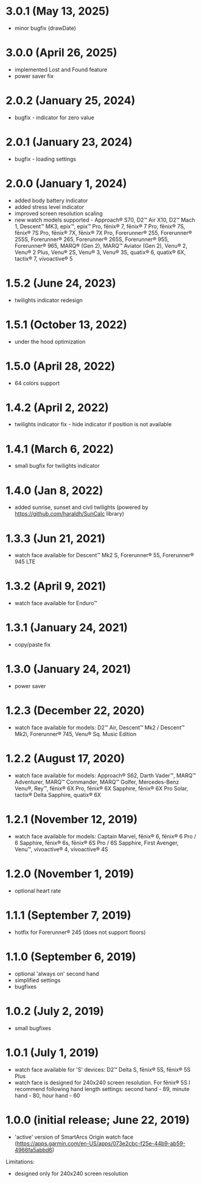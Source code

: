 # 3.0.1 (May 13, 2025)
* minor bugfix (drawDate)

# 3.0.0 (April 26, 2025)
* implemented Lost and Found feature
* power saver fix

# 2.0.2 (January 25, 2024)
* bugfix - indicator for zero value

# 2.0.1 (January 23, 2024)
* bugfix - loading settings

# 2.0.0 (January 1, 2024)
* added body battery indicator
* added stress level indicator
* improved screen resolution scaling
* new watch models supported - Approach® S70, D2™ Air X10, D2™ Mach 1, Descent™ MK3, epix™, epix™ Pro, fēnix® 7, fēnix® 7 Pro, fēnix® 7S, fēnix® 7S Pro, fēnix® 7X, fēnix® 7X Pro, Forerunner® 255, Forerunner® 255S, Forerunner® 265, Forerunner® 265S, Forerunner® 955, Forerunner® 965, MARQ® (Gen 2), MARQ™ Aviator (Gen 2), Venu® 2, Venu® 2 Plus, Venu® 2S, Venu® 3, Venu® 3S, quatix® 6, quatix® 6X, tactix® 7, vívoactive® 5

# 1.5.2 (June 24, 2023)
* twilights indicator redesign

# 1.5.1 (October 13, 2022)
* under the hood optimization

# 1.5.0 (April 28, 2022)
* 64 colors support

# 1.4.2 (April 2, 2022)
* twilights indicator fix - hide indicator if position is not available

# 1.4.1 (March 6, 2022)
* small bugfix for twilights indicator

# 1.4.0 (Jan 8, 2022)
* added sunrise, sunset and civil twilights (powered by https://github.com/haraldh/SunCalc library)

# 1.3.3 (Jun 21, 2021)
* watch face available for Descent™ Mk2 S, Forerunner® 55, Forerunner® 945 LTE

# 1.3.2 (April 9, 2021)
* watch face available for Enduro™

# 1.3.1 (January 24, 2021)
* copy/paste fix

# 1.3.0 (January 24, 2021)
* power saver

# 1.2.3 (December 22, 2020)
* watch face available for models: D2™ Air, Descent™ Mk2 / Descent™ Mk2i, Forerunner® 745, Venu® Sq. Music Edition

# 1.2.2 (August 17, 2020)
* watch face available for models: Approach® S62, Darth Vader™, MARQ™ Adventurer, MARQ™ Commander, MARQ™ Golfer, Mercedes-Benz Venu®, Rey™, fēnix® 6X Pro, fēnix® 6X Sapphire, fēnix® 6X Pro Solar, tactix® Delta Sapphire, quatix® 6X

# 1.2.1 (November 12, 2019)
* watch face available for models: Captain Marvel, fēnix® 6, fēnix® 6 Pro / 6 Sapphire, fēnix® 6s, fēnix® 6S Pro / 6S Sapphire, First Avenger, Venu™, vívoactive® 4, vívoactive® 4S

# 1.2.0 (November 1, 2019)
* optional heart rate

# 1.1.1 (September 7, 2019)
* hotfix for Forerunner® 245 (does not support floors)

# 1.1.0 (September 6, 2019)
* optional 'always on' second hand
* simplified settings
* bugfixes

# 1.0.2 (July 2, 2019)
* small bugfixes

# 1.0.1 (July 1, 2019)
* watch face available for 'S' devices: D2™ Delta S, fēnix® 5S, fēnix® 5S Plus
* watch face is designed for 240x240 screen resolution. For fēnix® 5S I recommend following hand length settings: second hand - 89, minute hand - 80, hour hand - 60

# 1.0.0 (initial release; June 22, 2019)
* 'active' version of SmartArcs Origin watch face (https://apps.garmin.com/en-US/apps/073e2cbc-f25e-44b9-ab59-4966fa5abbd6)

Limitations:
* designed only for 240x240 screen resolution
